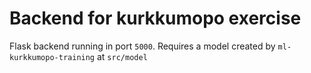 # Backend for kurkkumopo exercise

Flask backend running in port `5000`. Requires a model created by `ml-kurkkumopo-training` at `src/model`
